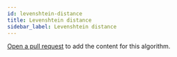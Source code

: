 ```yaml
---
id: levenshtein-distance
title: Levenshtein distance
sidebar_label: Levenshtein distance
---
```


[Open a pull request](https://github.com/AllAlgorithms/algorithms/tree/master/docs/levenshtein-distance.md) to add the content for this algorithm.
